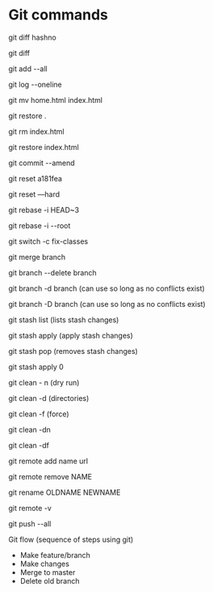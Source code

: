 # Git commands

git diff hashno

git diff

git add --all

git log --oneline

git mv home.html index.html

git restore .

git rm index.html

git restore index.html

git commit --amend

git reset a181fea

git reset —hard

git rebase -i HEAD~3

git rebase -i --root

git switch -c fix-classes

git merge branch

git branch --delete branch

git branch -d branch (can use so long as no conflicts exist)

git branch -D branch (can use so long as no conflicts exist)

git stash list (lists stash changes)

git stash apply (apply stash changes)

git stash pop (removes stash changes)

git stash apply 0

git clean - n (dry run)

git clean -d (directories)

git clean -f (force)

git clean -dn

git clean -df

git remote add name url

git remote remove NAME

git rename OLDNAME NEWNAME

git remote -v

git push --all

Git flow (sequence of steps using git)

- Make feature/branch
- Make changes
- Merge to master
- Delete old branch
